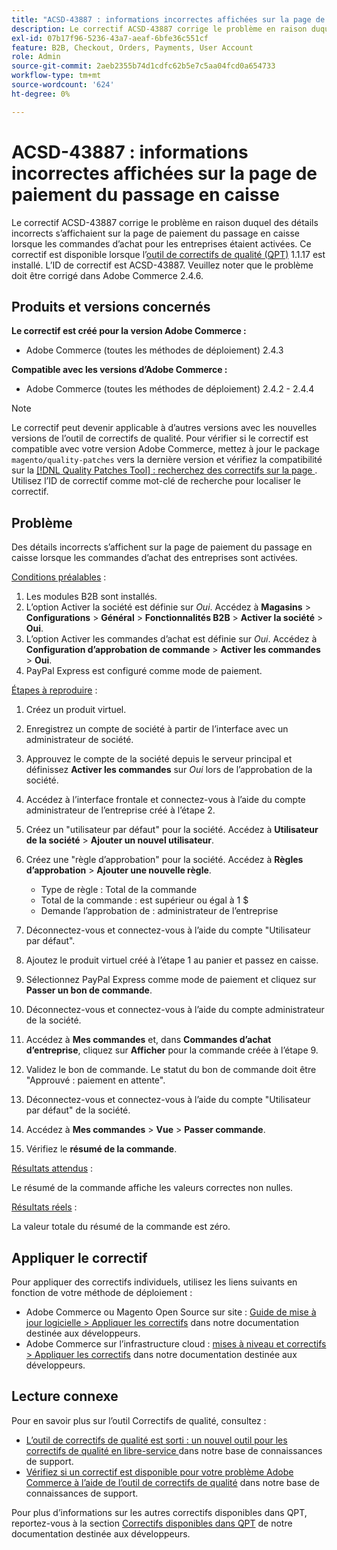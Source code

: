 ```yaml
---
title: "ACSD-43887 : informations incorrectes affichées sur la page de paiement du passage en caisse"
description: Le correctif ACSD-43887 corrige le problème en raison duquel des détails incorrects s’affichaient sur la page de paiement du passage en caisse lorsque les commandes d’achat pour les entreprises étaient activées. Ce correctif est disponible lorsque l’[outil de correctifs de qualité (QPT)](/help/announcements/adobe-commerce-announcements/magento-quality-patches-released-new-tool-to-self-serve-quality-patches.md) 1.1.17 est installé. L’ID de correctif est ACSD-43887. Veuillez noter que le problème doit être corrigé dans Adobe Commerce 2.4.6.
exl-id: 07b17f96-5236-43a7-aeaf-6bfe36c551cf
feature: B2B, Checkout, Orders, Payments, User Account
role: Admin
source-git-commit: 2aeb2355b74d1cdfc62b5e7c5aa04fcd0a654733
workflow-type: tm+mt
source-wordcount: '624'
ht-degree: 0%

---
```


# ACSD-43887 : informations incorrectes affichées sur la page de paiement du passage en caisse

Le correctif ACSD-43887 corrige le problème en raison duquel des détails incorrects s’affichaient sur la page de paiement du passage en caisse lorsque les commandes d’achat pour les entreprises étaient activées. Ce correctif est disponible lorsque l’[outil de correctifs de qualité (QPT)](/help/announcements/adobe-commerce-announcements/magento-quality-patches-released-new-tool-to-self-serve-quality-patches.md) 1.1.17 est installé. L’ID de correctif est ACSD-43887. Veuillez noter que le problème doit être corrigé dans Adobe Commerce 2.4.6.

## Produits et versions concernés

**Le correctif est créé pour la version Adobe Commerce :**

* Adobe Commerce (toutes les méthodes de déploiement) 2.4.3

**Compatible avec les versions d’Adobe Commerce :**

* Adobe Commerce (toutes les méthodes de déploiement) 2.4.2 - 2.4.4

>[!NOTE]
>
>Le correctif peut devenir applicable à d’autres versions avec les nouvelles versions de l’outil de correctifs de qualité. Pour vérifier si le correctif est compatible avec votre version Adobe Commerce, mettez à jour le package `magento/quality-patches` vers la dernière version et vérifiez la compatibilité sur la [[!DNL Quality Patches Tool] : recherchez des correctifs sur la page ](https://experienceleague.adobe.com/tools/commerce-quality-patches/index.html?lang=fr). Utilisez l’ID de correctif comme mot-clé de recherche pour localiser le correctif.

## Problème

Des détails incorrects s’affichent sur la page de paiement du passage en caisse lorsque les commandes d’achat des entreprises sont activées.

<u>Conditions préalables</u> :

1. Les modules B2B sont installés.
1. L’option Activer la société est définie sur _Oui_. Accédez à **Magasins** > **Configurations** > **Général** > **Fonctionnalités B2B** > **Activer la société** > **Oui**.
1. L’option Activer les commandes d’achat est définie sur _Oui_. Accédez à **Configuration d’approbation de commande** > **Activer les commandes** > **Oui**.
1. PayPal Express est configuré comme mode de paiement.

<u>Étapes à reproduire</u> :

1. Créez un produit virtuel.
1. Enregistrez un compte de société à partir de l’interface avec un administrateur de société.
1. Approuvez le compte de la société depuis le serveur principal et définissez **Activer les commandes** sur _Oui_ lors de l’approbation de la société.
1. Accédez à l’interface frontale et connectez-vous à l’aide du compte administrateur de l’entreprise créé à l’étape 2.
1. Créez un &quot;utilisateur par défaut&quot; pour la société. Accédez à **Utilisateur de la société** > **Ajouter un nouvel utilisateur**.
1. Créez une &quot;règle d’approbation&quot; pour la société. Accédez à **Règles d’approbation** > **Ajouter une nouvelle règle**.

   * Type de règle : Total de la commande
   * Total de la commande : est supérieur ou égal à 1 $
   * Demande l’approbation de : administrateur de l’entreprise

1. Déconnectez-vous et connectez-vous à l’aide du compte &quot;Utilisateur par défaut&quot;.
1. Ajoutez le produit virtuel créé à l’étape 1 au panier et passez en caisse.
1. Sélectionnez PayPal Express comme mode de paiement et cliquez sur **Passer un bon de commande**.
1. Déconnectez-vous et connectez-vous à l’aide du compte administrateur de la société.
1. Accédez à **Mes commandes** et, dans **Commandes d’achat d’entreprise**, cliquez sur **Afficher** pour la commande créée à l’étape 9.
1. Validez le bon de commande. Le statut du bon de commande doit être &quot;Approuvé : paiement en attente&quot;.
1. Déconnectez-vous et connectez-vous à l’aide du compte &quot;Utilisateur par défaut&quot; de la société.
1. Accédez à **Mes commandes** > **Vue** > **Passer commande**.
1. Vérifiez le **résumé de la commande**.

<u>Résultats attendus</u> :

Le résumé de la commande affiche les valeurs correctes non nulles.

<u>Résultats réels</u> :

La valeur totale du résumé de la commande est zéro.

## Appliquer le correctif

Pour appliquer des correctifs individuels, utilisez les liens suivants en fonction de votre méthode de déploiement :

* Adobe Commerce ou Magento Open Source sur site : [Guide de mise à jour logicielle > Appliquer les correctifs](https://experienceleague.adobe.com/fr/docs/commerce-operations/tools/quality-patches-tool/usage) dans notre documentation destinée aux développeurs.
* Adobe Commerce sur l’infrastructure cloud : [mises à niveau et correctifs > Appliquer les correctifs](https://experienceleague.adobe.com/fr/docs/commerce-cloud-service/user-guide/develop/upgrade/apply-patches) dans notre documentation destinée aux développeurs.

## Lecture connexe

Pour en savoir plus sur l’outil Correctifs de qualité, consultez :

* [ L’outil de correctifs de qualité est sorti : un nouvel outil pour les correctifs de qualité en libre-service ](/help/announcements/adobe-commerce-announcements/magento-quality-patches-released-new-tool-to-self-serve-quality-patches.md) dans notre base de connaissances de support.
* [Vérifiez si un correctif est disponible pour votre problème Adobe Commerce à l’aide de l’outil de correctifs de qualité](/help/support-tools/patches-available-in-qpt-tool/check-patch-for-magento-issue-with-magento-quality-patches.md) dans notre base de connaissances de support.

Pour plus d’informations sur les autres correctifs disponibles dans QPT, reportez-vous à la section [Correctifs disponibles dans QPT](https://experienceleague.adobe.com/tools/commerce-quality-patches/index.html?lang=fr) de notre documentation destinée aux développeurs.
